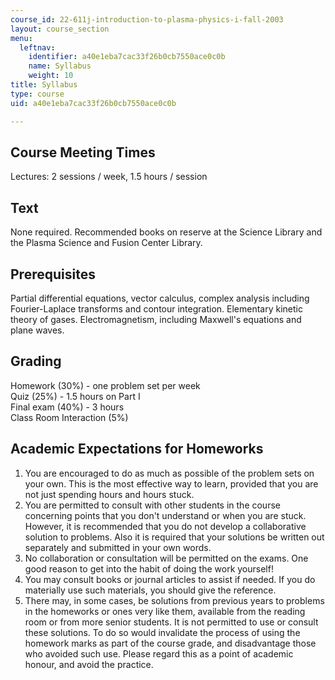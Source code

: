 ```yaml
---
course_id: 22-611j-introduction-to-plasma-physics-i-fall-2003
layout: course_section
menu:
  leftnav:
    identifier: a40e1eba7cac33f26b0cb7550ace0c0b
    name: Syllabus
    weight: 10
title: Syllabus
type: course
uid: a40e1eba7cac33f26b0cb7550ace0c0b

---
```


Course Meeting Times
--------------------

Lectures: 2 sessions / week, 1.5 hours / session

Text
----

None required. Recommended books on reserve at the Science Library and the Plasma Science and Fusion Center Library.

Prerequisites
-------------

Partial differential equations, vector calculus, complex analysis including Fourier-Laplace transforms and contour integration. Elementary kinetic theory of gases. Electromagnetism, including Maxwell's equations and plane waves.

Grading
-------

Homework (30%) - one problem set per week  
Quiz (25%) - 1.5 hours on Part I  
Final exam (40%) - 3 hours  
Class Room Interaction (5%)

Academic Expectations for Homeworks
-----------------------------------

1.  You are encouraged to do as much as possible of the problem sets on your own. This is the most effective way to learn, provided that you are not just spending hours and hours stuck.
2.  You are permitted to consult with other students in the course concerning points that you don't understand or when you are stuck. However, it is recommended that you do not develop a collaborative solution to problems. Also it is required that your solutions be written out separately and submitted in your own words.
3.  No collaboration or consultation will be permitted on the exams. One good reason to get into the habit of doing the work yourself!
4.  You may consult books or journal articles to assist if needed. If you do materially use such materials, you should give the reference.
5.  There may, in some cases, be solutions from previous years to problems in the homeworks or ones very like them, available from the reading room or from more senior students. It is not permitted to use or consult these solutions. To do so would invalidate the process of using the homework marks as part of the course grade, and disadvantage those who avoided such use. Please regard this as a point of academic honour, and avoid the practice.